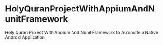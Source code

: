 # HolyQuranProjectWithAppiumAndNunitFramework
Holy Quran Project With Appium And Nunit Framework to Automate a Native Android Application
